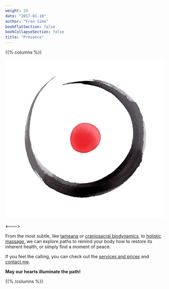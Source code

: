 ```yaml
---
weight: 20
date: "2017-01-10"
author: "Fran Simó"
bookFlatSection: false
bookCollapseSection: false
title: "Presence"
---
```


{{% columns %}}

![fransimo_therapies.png](fransimo_therapies.png)

<--->

From the most subtle, like [tameana](tameana/) or [craniosacral biodynamics](biodinamica_craneosacral/), to 
[holistic massage](masaje_holistico/), we can explore paths to remind your body 
how to restore its inherent health, or simply find a moment of peace.

If you feel the calling, you can check out the [services and prices](prices/) and [contact me](../contact).

**May our hearts illuminate the path!**

{{% /columns %}}


